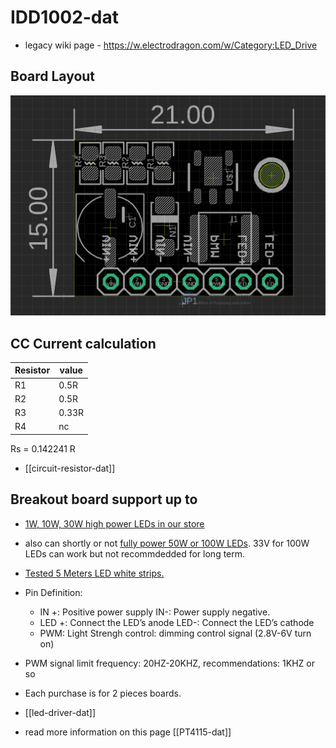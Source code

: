# IDD1002-dat

- legacy wiki page - https://w.electrodragon.com/w/Category:LED_Drive


## Board Layout 
![](2024-04-08-16-54-17.png)

## CC Current calculation 

| Resistor | value |
| -------- | ----- |
| R1       | 0.5R  |
| R2       | 0.5R  |
| R3       | 0.33R |
| R4       | nc    |

Rs = 0.142241 R

- [[circuit-resistor-dat]]


## Breakout board support up to

- [1W, 10W, 30W high power LEDs in our store](https://www.electrodragon.com/product/high-power-full-white-led-variable100w30w50w20w/)
- also can shortly or not [fully power 50W or 100W LEDs](https://www.electrodragon.com/product/high-power-full-white-led-variable100w30w50w20w/). 33V for 100W LEDs can work but not recommdedded for long term.
- [Tested 5 Meters LED white strips.](https://www.electrodragon.com/product/super-light-led-light-strips/)
- Pin Definition:
  - IN +: Positive power supply IN-: Power supply negative.
  - LED +: Connect the LED’s anode LED-:  Connect the LED’s cathode
  - PWM: Light Strengh control: dimming control signal (2.8V-6V turn on)
- PWM signal limit frequency: 20HZ-20KHZ, recommendations: 1KHZ or so
- Each purchase is for 2 pieces boards.


- [[led-driver-dat]]

- read more information on this page [[PT4115-dat]]